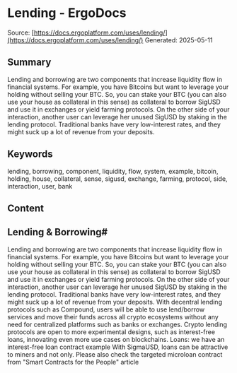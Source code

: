 # Lending - ErgoDocs
Source: [https://docs.ergoplatform.com/uses/lending/](https://docs.ergoplatform.com/uses/lending/)
Generated: 2025-05-11

## Summary
Lending and borrowing are two components that increase liquidity flow in financial systems. For example, you have Bitcoins but want to leverage your holding without selling your BTC. So, you can stake your BTC (you can also use your house as collateral in this sense) as collateral to borrow SigUSD and use it in exchanges or yield farming protocols. On the other side of your interaction, another user can leverage her unused SigUSD by staking in the lending protocol. Traditional banks have very low-interest rates, and they might suck up a lot of revenue from your deposits.

## Keywords
lending, borrowing, component, liquidity, flow, system, example, bitcoin, holding, house, collateral, sense, sigusd, exchange, farming, protocol, side, interaction, user, bank

## Content
## Lending & Borrowing#
Lending and borrowing are two components that increase liquidity flow in financial systems. For example, you have Bitcoins but want to leverage your holding without selling your BTC. So, you can stake your BTC (you can also use your house as collateral in this sense) as collateral to borrow SigUSD and use it in exchanges or yield farming protocols. On the other side of your interaction, another user can leverage her unused SigUSD by staking in the lending protocol. Traditional banks have very low-interest rates, and they might suck up a lot of revenue from your deposits. With decentral lending protocols such as Compound, users will be able to use lend/borrow services and move their funds across all crypto ecosystems without any need for centralized platforms such as banks or exchanges. Crypto lending protocols are open to more experimental designs, such as interest-free loans, innovating even more use cases on blockchains.
Loans: we have an interest-free loan contract example 
With SigmaUSD, loans can be attractive to miners and not only.
Please also check the targeted microloan contract from "Smart Contracts for the People" article
